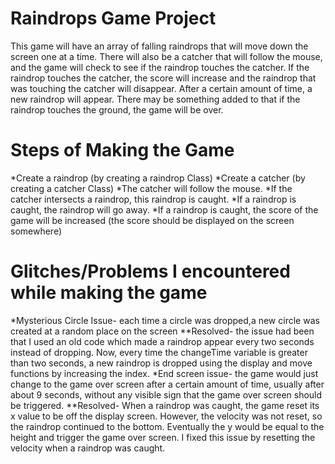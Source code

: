 Raindrops Game Project
======================

This game will have an array of falling raindrops that will move down the screen one at a time. There will also be a catcher that will follow the mouse, and the game will check to see if the raindrop touches the catcher. If the raindrop touches the catcher, the score will increase and the raindrop that was touching the catcher will disappear. After a certain amount of time, a new raindrop will appear. There may be something added to that if the raindrop touches the ground, the game will be over.


Steps of Making the Game
========================

*Create a raindrop (by creating a raindrop Class)
*Create a catcher (by creating a catcher Class)
*The catcher will follow the mouse.
*If the catcher intersects a raindrop, this raindrop is caught.
*If a raindrop is caught, the raindrop will go away.
*If a raindrop is caught, the score of the game will be increased (the score should be displayed on the screen somewhere)


Glitches/Problems I encountered while making the game
=====================================================
*Mysterious Circle Issue- each time a circle was dropped,a new circle was created at a random place on the screen
**Resolved- the issue had been that I used an old code which made a raindrop appear every two seconds instead of dropping. Now, every time the changeTime variable is greater than two seconds, a new raindrop is dropped using the display and move functions by increasing the index.
*End screen issue- the game would just change to the game over screen after a certain amount of time, usually after about 9 seconds, without any visible sign that the game over screen should be triggered.
**Resolved- When a raindrop was caught, the game reset its x value to be off the display screen. However, the velocity was not reset, so the raindrop continued to the bottom. Eventually the y would be equal to the height and trigger the game over screen. I fixed this issue by resetting the velocity when a raindrop was caught.

